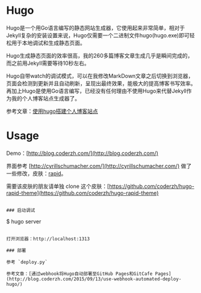 # Hugo

Hugo是一个用Go语言编写的静态网站生成器，它使用起来非常简单，相对于Jekyll复杂的安装设置来说，Hugo仅需要一个二进制文件hugo(hugo.exe)即可轻松用于本地调试和生成静态页面。

Hugo生成静态页面的效率很高，我的260多篇博客文章生成几乎是瞬间完成的，而之前用Jekyll需要等待10秒左右。

Hugo自带watch的调试模式，可以在我修改MarkDown文章之后切换到浏览器，页面会检测到更新并且自动刷新，呈现出最终效果，能极大的提高博客书写效率。再加上Hugo是使用Go语言编写，已经没有任何理由不使用Hugo来代替Jekyll作为我的个人博客站点生成器了。

参考文章：[使用hugo搭建个人博客站点](http://blog.coderzh.com/2015/08/29/hugo/)

# Usage

Demo：[http://blog.coderzh.com/](http://blog.coderzh.com/)

界面参考 [http://cyrillschumacher.com/](http://cyrillschumacher.com/) 做了一些修改，皮肤：[rapid](https://github.com/coderzh/hugo-rapid-theme)。 

需要该皮肤的朋友请单独 clone 这个皮肤：[https://github.com/coderzh/hugo-rapid-theme](https://github.com/coderzh/hugo-rapid-theme)


```

### 启动调试

```
$ hugo server
```

打开浏览器：http://localhost:1313

### 部署

参考 `deploy.py`

参考文章：[通过webhook将Hugo自动部署至GitHub Pages和GitCafe Pages](http://blog.coderzh.com/2015/09/13/use-webhook-automated-deploy-hugo/)

